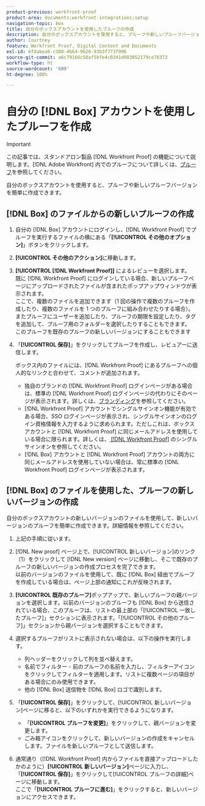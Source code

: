 ```yaml
---
product-previous: workfront-proof
product-area: documents;workfront-integrations;setup
navigation-topic: box
title: 自分のボックスアカウントを使用したプルーフの作成
description: 自分のボックスアカウントを使用すると、プルーフや新しいプルーフバージョンを簡単に作成できます。
author: Courtney
feature: Workfront Proof, Digital Content and Documents
exl-id: 6fdabea6-c380-4b64-9b26-93b3f773f996
source-git-commit: a6c79166c50af5bfe4c0341d003052179ce78373
workflow-type: ht
source-wordcount: '609'
ht-degree: 100%

---
```


# 自分の [!DNL Box] アカウントを使用したプルーフを作成

>[!IMPORTANT]
>
>この記事では、スタンドアロン製品 [!DNL Workfront Proof] の機能について説明します。[!DNL Adobe Workfront] 内でのプルーフについて詳しくは、[プルーフ](../../../review-and-approve-work/proofing/proofing.md)を参照してください。

自分のボックスアカウントを使用すると、プルーフや新しいプルーフバージョンを簡単に作成できます。

## [!DNL Box] のファイルからの新しいプルーフの作成

1. 自分の [!DNL Box] アカウントにログインし、[!DNL Workfront Proof] でプルーフを実行するファイルの横にある「**[!UICONTROL その他のオプション]**」ボタンをクリックします。
1. **[!UICONTROL その他のアクション]**&#x200B;に移動します。
1. **[!UICONTROL [!DNL Workfront Proof]]** によるレビューを選択します。\
   既に [!DNL Workfront Proof] にログインしている場合、新しいプルーフページにアップロードされたファイルが含まれたポップアップウィンドウが表示されます。\
   ここで、複数のファイルを追加できます（1 回の操作で複数のプルーフを作成したり、複数のファイルを 1 つのプルーフに組み合わせたりする場合）。またプルーフにユーザーを追加したり、プルーフの期限を設定したり、タグを追加して、プルーフ用のフォルダーを選択したりすることもできます。\
   このプルーフを既存のプルーフの新しいバージョンにすることもできます

1. 「**[!UICONTROL 保存]**」をクリックしてプルーフを作成し、レビュアーに送信します。

   ボックス内のファイルには、[!DNL Workfront Proof] にあるプルーフへの個人的なリンクと合わせて、コメントが追加されます。

   * 独自のブランドの [!DNL Workfront Proof] ログインページがある場合は、標準の [!DNL Workfront Proof] ログインページの代わりにそのページが表示されます。詳しくは、[ブランディング](https://support.workfront.com/hc/en-us/sections/115000921208-Branding)を参照してください。
   * [!DNL Workfront Proof] アカウントでシングルサインオン機能が有効である場合、SSO ログインページが表示され、シングルサインオンのログイン資格情報を入力するように求められます。ただしこれは、ボックスアカウントと [!DNL Workfront Proof] に同じメールアドレスを使用している場合に限られます。詳しくは、[ [!DNL Workfront Proof]](../../../workfront-proof/wp-acct-admin/managing-security/single-sign-on-overview.md) のシングルサインオンを参照してください。
   * [!DNL Box] アカウントと [!DNL Workfront Proof] アカウントの両方に同じメールアドレスを使用していない場合は、常に標準の [!DNL Workfront Proof] ログインページが表示されます。

## [!DNL Box] のファイルを使用した、プルーフの新しいバージョンの作成

自分のボックスアカウントの新しいバージョンのファイルを使用して、新しいバージョンのプルーフを簡単に作成できます。詳細情報を参照してください。

1. 上記の手順に従います。
1. [!DNL New proof] ページ上で、[!UICONTROL 新しいバージョン]のリンク（1）をクリックして [!DNL New version] ページに移動し、そこで既存のプルーフの新しいバージョンの作成プロセスを完了できます。\
   以前のバージョンのファイルを使用して、既に [!DNL Box] 経由でプルーフを作成している場合は、ページ上部の通知にこれが反映されます。
1. **[!UICONTROL 既存のプルーフ]**&#x200B;ポップアップで、新しいプルーフの親バージョンを選択します。以前のバージョンのプルーフも [!DNL Box] から送信されている場合、このプルーフは、リストの最上部の「[!UICONTROL 一致したプルーフ]」セクションに表示されます。「[!UICONTROL その他のプルーフ]」セクションから親バージョンを選択することもできます。
1. 選択するプルーフがリストに表示されない場合は、以下の操作を実行します。

   * 列ヘッダーをクリックして列を並べ替えます。
   * 名前でフィルター - 前のプルーフの名前を入力し、フィルターアイコンをクリックしてフィルターを適用します。リストに複数ページの項目がある場合にのみ使用できます。
   * 他の [!DNL Box] 送信物を [!DNL Box] ロゴで識別します。

1. 「**[!UICONTROL 保存]**」をクリックして、[!UICONTROL 新しいバージョン]ページに移ると、以下のいずれかを実行できるようになります。

   * 「**[!UICONTROL プルーフを変更]**」をクリックして、親バージョンを変更します。
   * ごみ箱アイコンをクリックして、新しいバージョンの作成をキャンセルします。ファイルを新しいプルーフとして送信します。

1. 通常通り（[!DNL Workfront Proof] 内からファイルを直接アップロードしたかのように）**[!UICONTROL 新しいバージョン]**&#x200B;ページに入力し、「**[!UICONTROL 保存]**」をクリックして[!UICONTROL プルーフの詳細]ページに移動します。\
   ここで「**[!UICONTROL プルーフに進む]**」をクリックすると、新しいバージョンにアクセスできます。
